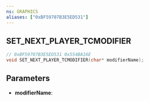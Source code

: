 ```yaml
---
ns: GRAPHICS
aliases: ["0xBF59707B3E5ED531"]
---
```

## SET_NEXT_PLAYER_TCMODIFIER

```c
// 0xBF59707B3E5ED531 0x554BA16E
void SET_NEXT_PLAYER_TCMODIFIER(char* modifierName);
```

## Parameters
* **modifierName**: 

